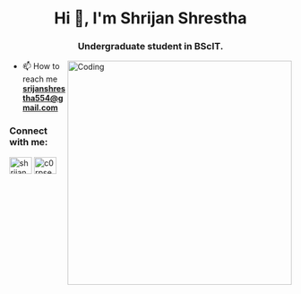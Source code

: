 <h1 align="center">Hi 👋, I'm Shrijan Shrestha</h1>
<h3 align="center">Undergraduate student in BScIT.</h3>

<img align="right" alt="Coding" width="400" src="https://imgs.search.brave.com/P8SnBss4aUdU09REPUueBy4xHcWSTTLH0JdIwEk3aDk/rs:fit:860:0:0:0/g:ce/aHR0cHM6Ly9tZW1l/c2JhbXMuY29tL3dw/LWNvbnRlbnQvdXBs/b2Fkcy8yMDE4LzAx/LzExLVBva2Vtb24t/TGF1Z2hpbmctQW5p/bWF0ZWQtR2lmLmdp/Zg.gif">

- 📫 How to reach me **srijanshrestha554@gmail.com**

<h3 align="left">Connect with me:</h3>
<p align="left">
<a href="https://linkedin.com/in/shrijan shrestha" target="blank"><img align="center" src="https://raw.githubusercontent.com/rahuldkjain/github-profile-readme-generator/master/src/images/icons/Social/linked-in-alt.svg" alt="shrijan shrestha" height="30" width="40" /></a>
<a href="https://discord.gg/c0rpse69" target="blank"><img align="center" src="https://raw.githubusercontent.com/rahuldkjain/github-profile-readme-generator/master/src/images/icons/Social/discord.svg" alt="c0rpse69" height="30" width="40" /></a>
</p>

